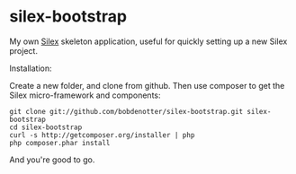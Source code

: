 silex-bootstrap
===============

My own [Silex](http://silex.sensiolabs.org/) skeleton application, useful 
for quickly setting up a new Silex project.

Installation: 

Create a new folder, and clone from github. Then use composer to get the Silex micro-framework and components:

    git clone git://github.com/bobdenotter/silex-bootstrap.git silex-bootstrap
    cd silex-bootstrap
    curl -s http://getcomposer.org/installer | php
    php composer.phar install

And you're good to go.

